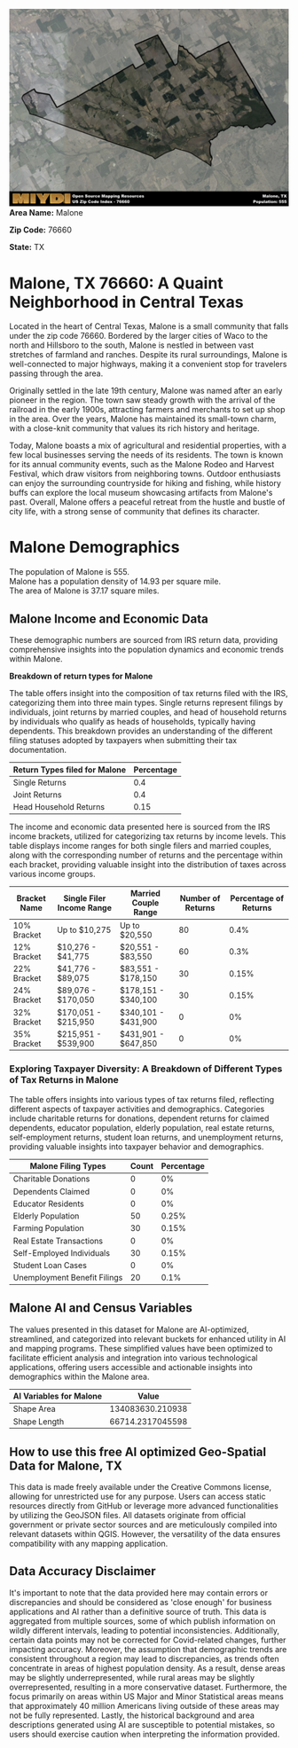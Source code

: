 ![Image Alt Text](../_images/76660.png)
**Area Name:** Malone

**Zip Code:** 76660

**State:** TX


# Malone, TX 76660: A Quaint Neighborhood in Central Texas  

Located in the heart of Central Texas, Malone is a small community that falls under the zip code 76660. Bordered by the larger cities of Waco to the north and Hillsboro to the south, Malone is nestled in between vast stretches of farmland and ranches. Despite its rural surroundings, Malone is well-connected to major highways, making it a convenient stop for travelers passing through the area.

Originally settled in the late 19th century, Malone was named after an early pioneer in the region. The town saw steady growth with the arrival of the railroad in the early 1900s, attracting farmers and merchants to set up shop in the area. Over the years, Malone has maintained its small-town charm, with a close-knit community that values its rich history and heritage.

Today, Malone boasts a mix of agricultural and residential properties, with a few local businesses serving the needs of its residents. The town is known for its annual community events, such as the Malone Rodeo and Harvest Festival, which draw visitors from neighboring towns. Outdoor enthusiasts can enjoy the surrounding countryside for hiking and fishing, while history buffs can explore the local museum showcasing artifacts from Malone's past. Overall, Malone offers a peaceful retreat from the hustle and bustle of city life, with a strong sense of community that defines its character.

# Malone Demographics

The population of Malone is 555.  
Malone has a population density of 14.93 per square mile.  
The area of Malone is 37.17 square miles.  

## Malone Income and Economic Data

These demographic numbers are sourced from IRS return data, providing comprehensive insights into the population dynamics and economic trends within Malone.

**Breakdown of return types for Malone**

The table offers insight into the composition of tax returns filed with the IRS, categorizing them into three main types. Single returns represent filings by individuals, joint returns by married couples, and head of household returns by individuals who qualify as heads of households, typically having dependents. This breakdown provides an understanding of the different filing statuses adopted by taxpayers when submitting their tax documentation.

| Return Types filed for Malone                              | Percentage          |
|----------------------------------------------------------|---------------------|
| Single Returns                                            | 0.4 |
| Joint Returns                                             | 0.4 |
| Head Household Returns                                    | 0.15 |

The income and economic data presented here is sourced from the IRS income brackets, utilized for categorizing tax returns by income levels. This table displays income ranges for both single filers and married couples, along with the corresponding number of returns and the percentage within each bracket, providing valuable insight into the distribution of taxes across various income groups.

| Bracket Name       | Single Filer Income Range | Married Couple Range | Number of Returns | Percentage of Returns |
|--------------------|----------------------------|----------------------|-------------------|-----------------------|
| 10% Bracket        | Up to $10,275              | Up to $20,550        | 80 | 0.4% |
| 12% Bracket        | $10,276 - $41,775          | $20,551 - $83,550    | 60 | 0.3% |
| 22% Bracket        | $41,776 - $89,075          | $83,551 - $178,150   | 30 | 0.15% |
| 24% Bracket        | $89,076 - $170,050         | $178,151 - $340,100  | 30 | 0.15% |
| 32% Bracket        | $170,051 - $215,950        | $340,101 - $431,900  | 0 | 0% |
| 35% Bracket        | $215,951 - $539,900        | $431,901 - $647,850  | 0 | 0% |

### Exploring Taxpayer Diversity: A Breakdown of Different Types of Tax Returns in Malone

The table offers insights into various types of tax returns filed, reflecting different aspects of taxpayer activities and demographics. Categories include charitable returns for donations, dependent returns for claimed dependents, educator population, elderly population, real estate returns, self-employment returns, student loan returns, and unemployment returns, providing valuable insights into taxpayer behavior and demographics.

| Malone Filing Types                    | Count | Percentage |
|--------------------------------------|-------|------------|
| Charitable Donations                 | 0 | 0% |
| Dependents Claimed                   | 0 | 0% |
| Educator Residents                   | 0 | 0% |
| Elderly Population                   | 50 | 0.25% |
| Farming Population                   | 30 | 0.15% |
| Real Estate Transactions             | 0 | 0% |
| Self-Employed Individuals            | 30 | 0.15% |
| Student Loan Cases                   | 0 | 0% |
| Unemployment Benefit Filings         | 20 | 0.1% |

## Malone AI and Census Variables

The values presented in this dataset for Malone are AI-optimized, streamlined, and categorized into relevant buckets for enhanced utility in AI and mapping programs. These simplified values have been optimized to facilitate efficient analysis and integration into various technological applications, offering users accessible and actionable insights into demographics within the Malone area.

| AI Variables for Malone | Value |
|-------------|-------|
| Shape Area | 134083630.210938 |
| Shape Length | 66714.2317045598 |

## How to use this free AI optimized Geo-Spatial Data for Malone, TX

This data is made freely available under the Creative Commons license, allowing for unrestricted use for any purpose. Users can access static resources directly from GitHub or leverage more advanced functionalities by utilizing the GeoJSON files. All datasets originate from official government or private sector sources and are meticulously compiled into relevant datasets within QGIS. However, the versatility of the data ensures compatibility with any mapping application.

## Data Accuracy Disclaimer
It's important to note that the data provided here may contain errors or discrepancies and should be considered as 'close enough' for business applications and AI rather than a definitive source of truth. This data is aggregated from multiple sources, some of which publish information on wildly different intervals, leading to potential inconsistencies. Additionally, certain data points may not be corrected for Covid-related changes, further impacting accuracy. Moreover, the assumption that demographic trends are consistent throughout a region may lead to discrepancies, as trends often concentrate in areas of highest population density. As a result, dense areas may be slightly underrepresented, while rural areas may be slightly overrepresented, resulting in a more conservative dataset. Furthermore, the focus primarily on areas within US Major and Minor Statistical areas means that approximately 40 million Americans living outside of these areas may not be fully represented. Lastly, the historical background and area descriptions generated using AI are susceptible to potential mistakes, so users should exercise caution when interpreting the information provided.
